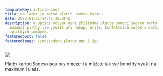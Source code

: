 ```yaml
---
templateKey: article-post
title: Od ledna je možné platit Sodexo kartou
date: 2023-01-31T14:42:19.384Z
description: V Optice Volyně nyní přijímáme platby pomocí Sodexo karty. Tuto
  možnost platby lze využít při nákupu brýlí, kontaktních čoček a dalších
  optických pomůcek.
featuredpost: false
featuredimage: /img/sodexo_platba_mpc_1.jpg
---
```

![](/img/sodexo_platba_mpc_1.jpg)

Platby kartou Sodexo jsou bez omezení a můžete tak své benefity využít na maximum i u nás.
